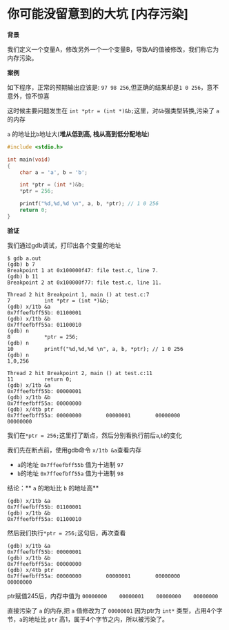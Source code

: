 

# 你可能没留意到的大坑 [内存污染]

**背景**

我们定义一个变量A，修改另外一个一个变量B，导致A的值被修改，我们称它为内存污染。



**案例**

如下程序，正常的预期输出应该是: `97 98 256`,但正确的结果却是`1 0 256`，意不意外，惊不惊喜

这时候主要问题发生在   `int *ptr = (int *)&b;`这里，对`&b`强类型转换,污染了 `a`的内存

`a` 的地址比`b`地址大(**堆从低到高, 栈从高到低分配地址**)

```c
#include <stdio.h>

int main(void)
{
    char a = 'a', b = 'b';

    int *ptr = (int *)&b;
    *ptr = 256;

    printf("%d,%d,%d \n", a, b, *ptr); // 1 0 256
    return 0;
}
```

**验证**

我们通过gdb调试，打印出各个变量的地址

```shell
$ gdb a.out 
(gdb) b 7
Breakpoint 1 at 0x100000f47: file test.c, line 7.
(gdb) b 11
Breakpoint 2 at 0x100000f77: file test.c, line 11.

Thread 2 hit Breakpoint 1, main () at test.c:7
7           int *ptr = (int *)&b;
(gdb) x/1tb &a
0x7ffeefbff55b: 01100001
(gdb) x/1tb &b
0x7ffeefbff55a: 01100010
(gdb) n
8           *ptr = 256;
(gdb) n
10          printf("%d,%d,%d \n", a, b, *ptr); // 1 0 256
(gdb) n
1,0,256 

Thread 2 hit Breakpoint 2, main () at test.c:11
11          return 0;
(gdb) x/1tb &a
0x7ffeefbff55b: 00000001
(gdb) x/1tb &b
0x7ffeefbff55a: 00000000
(gdb) x/4tb ptr
0x7ffeefbff55a: 00000000        00000001        00000000        00000000
```

我们在`*ptr = 256;`这里打了断点，然后分别看执行前后`a`,`b`的变化

我们先在断点前，使用gdb命令 `x/1tb &a`查看内存

* `a`的地址 `0x7ffeefbff55b` 值为十进制 `97`
* `b`的地址 `0x7ffeefbff55a` 值为十进制 `98`

结论：** `a` 的地址比 `b` 的地址高**

```
(gdb) x/1tb &a
0x7ffeefbff55b: 01100001
(gdb) x/1tb &b
0x7ffeefbff55a: 01100010
```

然后我们执行`*ptr = 256;`这句后，再次查看

```shell
(gdb) x/1tb &a
0x7ffeefbff55b: 00000001
(gdb) x/1tb &b
0x7ffeefbff55a: 00000000
(gdb) x/4tb ptr
0x7ffeefbff55a: 00000000        00000001        00000000        00000000
```

ptr赋值245后，内存中值为 `00000000    00000001    00000000    00000000`

直接污染了 `a` 的内存,把 `a` 值修改为了 `00000001` 因为ptr为 `int*` 类型，占用4个字节，`a`的地址比 `ptr` 高1，属于4个字节之内，所以被污染了。 

